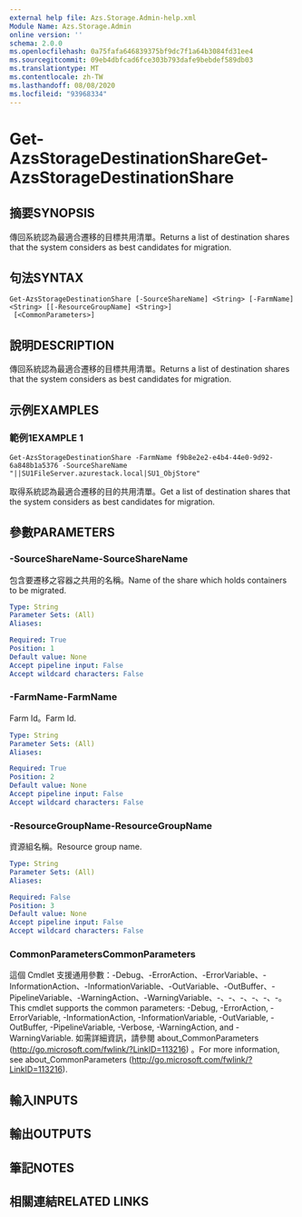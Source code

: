 ```yaml
---
external help file: Azs.Storage.Admin-help.xml
Module Name: Azs.Storage.Admin
online version: ''
schema: 2.0.0
ms.openlocfilehash: 0a75fafa646839375bf9dc7f1a64b3084fd31ee4
ms.sourcegitcommit: 09eb4dbfcad6fce303b793dafe9bebdef589db03
ms.translationtype: MT
ms.contentlocale: zh-TW
ms.lasthandoff: 08/08/2020
ms.locfileid: "93968334"
---
```

# <span data-ttu-id="4a5f8-101">Get-AzsStorageDestinationShare</span><span class="sxs-lookup"><span data-stu-id="4a5f8-101">Get-AzsStorageDestinationShare</span></span>

## <span data-ttu-id="4a5f8-102">摘要</span><span class="sxs-lookup"><span data-stu-id="4a5f8-102">SYNOPSIS</span></span>
<span data-ttu-id="4a5f8-103">傳回系統認為最適合遷移的目標共用清單。</span><span class="sxs-lookup"><span data-stu-id="4a5f8-103">Returns a list of destination shares that the system considers as best candidates for migration.</span></span>

## <span data-ttu-id="4a5f8-104">句法</span><span class="sxs-lookup"><span data-stu-id="4a5f8-104">SYNTAX</span></span>

```
Get-AzsStorageDestinationShare [-SourceShareName] <String> [-FarmName] <String> [[-ResourceGroupName] <String>]
 [<CommonParameters>]
```

## <span data-ttu-id="4a5f8-105">說明</span><span class="sxs-lookup"><span data-stu-id="4a5f8-105">DESCRIPTION</span></span>
<span data-ttu-id="4a5f8-106">傳回系統認為最適合遷移的目標共用清單。</span><span class="sxs-lookup"><span data-stu-id="4a5f8-106">Returns a list of destination shares that the system considers as best candidates for migration.</span></span>

## <span data-ttu-id="4a5f8-107">示例</span><span class="sxs-lookup"><span data-stu-id="4a5f8-107">EXAMPLES</span></span>

### <span data-ttu-id="4a5f8-108">範例1</span><span class="sxs-lookup"><span data-stu-id="4a5f8-108">EXAMPLE 1</span></span>
```
Get-AzsStorageDestinationShare -FarmName f9b8e2e2-e4b4-44e0-9d92-6a848b1a5376 -SourceShareName "||SU1FileServer.azurestack.local|SU1_ObjStore"
```

<span data-ttu-id="4a5f8-109">取得系統認為最適合遷移的目的共用清單。</span><span class="sxs-lookup"><span data-stu-id="4a5f8-109">Get a list of destination shares that the system considers as best candidates for migration.</span></span>

## <span data-ttu-id="4a5f8-110">參數</span><span class="sxs-lookup"><span data-stu-id="4a5f8-110">PARAMETERS</span></span>

### <span data-ttu-id="4a5f8-111">-SourceShareName</span><span class="sxs-lookup"><span data-stu-id="4a5f8-111">-SourceShareName</span></span>
<span data-ttu-id="4a5f8-112">包含要遷移之容器之共用的名稱。</span><span class="sxs-lookup"><span data-stu-id="4a5f8-112">Name of the share which holds containers to be migrated.</span></span>

```yaml
Type: String
Parameter Sets: (All)
Aliases:

Required: True
Position: 1
Default value: None
Accept pipeline input: False
Accept wildcard characters: False
```

### <span data-ttu-id="4a5f8-113">-FarmName</span><span class="sxs-lookup"><span data-stu-id="4a5f8-113">-FarmName</span></span>
<span data-ttu-id="4a5f8-114">Farm Id。</span><span class="sxs-lookup"><span data-stu-id="4a5f8-114">Farm Id.</span></span>

```yaml
Type: String
Parameter Sets: (All)
Aliases:

Required: True
Position: 2
Default value: None
Accept pipeline input: False
Accept wildcard characters: False
```

### <span data-ttu-id="4a5f8-115">-ResourceGroupName</span><span class="sxs-lookup"><span data-stu-id="4a5f8-115">-ResourceGroupName</span></span>
<span data-ttu-id="4a5f8-116">資源組名稱。</span><span class="sxs-lookup"><span data-stu-id="4a5f8-116">Resource group name.</span></span>

```yaml
Type: String
Parameter Sets: (All)
Aliases:

Required: False
Position: 3
Default value: None
Accept pipeline input: False
Accept wildcard characters: False
```

### <span data-ttu-id="4a5f8-117">CommonParameters</span><span class="sxs-lookup"><span data-stu-id="4a5f8-117">CommonParameters</span></span>
<span data-ttu-id="4a5f8-118">這個 Cmdlet 支援通用參數：-Debug、-ErrorAction、-ErrorVariable、-InformationAction、-InformationVariable、-OutVariable、-OutBuffer、-PipelineVariable、-WarningAction、-WarningVariable、-、-、-、-、-、-。</span><span class="sxs-lookup"><span data-stu-id="4a5f8-118">This cmdlet supports the common parameters: -Debug, -ErrorAction, -ErrorVariable, -InformationAction, -InformationVariable, -OutVariable, -OutBuffer, -PipelineVariable, -Verbose, -WarningAction, and -WarningVariable.</span></span> <span data-ttu-id="4a5f8-119">如需詳細資訊，請參閱 about_CommonParameters (http://go.microsoft.com/fwlink/?LinkID=113216) 。</span><span class="sxs-lookup"><span data-stu-id="4a5f8-119">For more information, see about_CommonParameters (http://go.microsoft.com/fwlink/?LinkID=113216).</span></span>

## <span data-ttu-id="4a5f8-120">輸入</span><span class="sxs-lookup"><span data-stu-id="4a5f8-120">INPUTS</span></span>

## <span data-ttu-id="4a5f8-121">輸出</span><span class="sxs-lookup"><span data-stu-id="4a5f8-121">OUTPUTS</span></span>

## <span data-ttu-id="4a5f8-122">筆記</span><span class="sxs-lookup"><span data-stu-id="4a5f8-122">NOTES</span></span>

## <span data-ttu-id="4a5f8-123">相關連結</span><span class="sxs-lookup"><span data-stu-id="4a5f8-123">RELATED LINKS</span></span>

